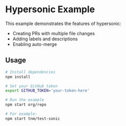 # Hypersonic Example

This example demonstrates the features of hypersonic:
- Creating PRs with multiple file changes
- Adding labels and descriptions
- Enabling auto-merge

## Usage

```bash
# Install dependencies
npm install

# Set your GitHub token
export GITHUB_TOKEN='your-token-here'

# Run the example
npm start org/repo

# For example:
npm start tnm/test-sonic
``` 